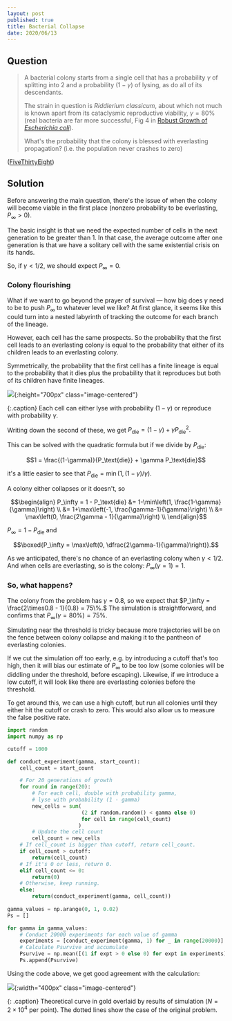 ```yaml
---
layout: post
published: true
title: Bacterial Collapse
date: 2020/06/13
---
```


## Question

>A bacterial colony starts from a single cell that has a probability $\gamma$ of splitting into $2$ and a probability $\left(1-\gamma\right)$ of lysing, as do all of its descendants. 
>
>The strain in question is _Riddlerium classicum_, about which not much is known apart from its cataclysmic reproductive viability, $\gamma = 80\%$ (real bacteria are far more successful, Fig 4 in [Robust Growth of _Escherichia coli_](https://jun.ucsd.edu/files/publications/RobustGrowth_complete_CurrBiol2010.pdf)). 
>
>What's the probability that the colony is blessed with everlasting propagation? (i.e. the population never crashes to zero)

<!--more-->

([FiveThirtyEight](https://fivethirtyeight.com/features/how-long-will-the-bacterial-colony-last/))

## Solution

Before answering the main question, there's the issue of when the colony will become viable in the first place (nonzero probability to be everlasting, $P_\infty > 0$). 

The basic insight is that we need the expected number of cells in the next generation to be greater than $1$. In that case, the average outcome after one generation is that we have a solitary cell with the same existential crisis on its hands. 

So, if $\gamma < 1/2,$ we should expect $P_\infty = 0.$

### Colony flourishing

What if we want to go beyond the prayer of survival — how big does $\gamma$ need to be to push $P_\infty$ to whatever level we like? At first glance, it seems like this could turn into a nested labyrinth of tracking the outcome for each branch of the lineage. 

However, each cell has the same prospects. So the probability that the first cell leads to an everlasting colony is equal to the probability that either of its children leads to an everlasting colony. 

Symmetrically, the probability that the first cell has a finite lineage is equal to the probability that it dies plus the probability that it reproduces but both of its children have finite lineages.

![](/img/2020-06-14-bacteria-collapse-diagram.jpg){:height="700px" class="image-centered"}

{:.caption}
Each cell can either lyse with probability $\left(1-\gamma\right)$ or reproduce with probability $\gamma$.

Writing down the second of these, we get $P_\text{die} = (1-\gamma) + \gamma P_\text{die}^2.$

This can be solved with the quadratic formula but if we divide by $P_\text{die}$: 

$$1 = \frac{(1-\gamma)}{P_\text{die}} + \gamma P_\text{die}$$

it's a little easier to see that $P_\text{die} = \min\left(1, \left(1-\gamma\right)/\gamma\right).$

A colony either collapses or it doesn't, so 

$$\begin{align}
P_\infty = 1 - P_\text{die} &= 1-\min\left(1, \frac{1-\gamma}{\gamma}\right) \\
                            &= 1+\max\left(-1, \frac{\gamma-1}{\gamma}\right) \\
                            &= \max\left(0, \frac{2\gamma - 1}{\gamma}\right) \\
\end{align}$$

$P_\infty = 1 - P_\text{die}$ and

$$\boxed{P_\infty = \max\left(0, \dfrac{2\gamma-1}{\gamma}\right)}.$$

As we anticipated, there's no chance of an everlasting colony when $\gamma < 1/2.$ And when cells are everlasting, so is the colony: $P_\infty(\gamma = 1) = 1.$

### So, what happens?

The colony from the problem has $\gamma = 0.8,$ so we expect that $P_\infty = \frac{2\times0.8 - 1}{0.8} = 75\%.$ The simulation is straightforward, and confirms that $P_\infty(\gamma = 80\%) = 75\%$. 

Simulating near the threshold is tricky because more trajectories will be on the fence between colony collapse and making it to the pantheon of everlasting colonies. 

If we cut the simulation off too early, e.g. by introducing a cutoff that's too high, then it will bias our estimate of $P_\infty$ to be too low (some colonies will be diddling under the threshold, before escaping). Likewise, if we introduce a low cutoff, it will look like there are everlasting colonies before the threshold. 

To get around this, we can use a high cutoff, but run all colonies until they either hit the cutoff or crash to zero. This would also allow us to measure the false positive rate. 

```python
import random
import numpy as np

cutoff = 1000

def conduct_experiment(gamma, start_count):
    cell_count = start_count

    # For 20 generations of growth
    for round in range(20):
        # For each cell, double with probability gamma, 
        # lyse with probability (1 - gamma)
        new_cells = sum(
                        (2 if random.random() < gamma else 0) 
                        for cell in range(cell_count)
                       )
        # Update the cell count
        cell_count = new_cells
    # If cell_count is bigger than cutoff, return cell_count.
    if cell_count > cutoff:
        return(cell_count)
    # If it's 0 or less, return 0.
    elif cell_count <= 0:
        return(0)
    # Otherwise, keep running.
    else:
        return(conduct_experiment(gamma, cell_count))
        
gamma_values = np.arange(0, 1, 0.02)
Ps = []

for gamma in gamma_values:
    # Conduct 20000 experiments for each value of gamma
    experiments = [conduct_experiment(gamma, 1) for _ in range(20000)]
    # Calculate Psurvive and accumulate
    Psurvive = np.mean([(1 if expt > 0 else 0) for expt in experiments])
    Ps.append(Psurvive)
```

Using the code above, we get good agreement with the calculation:

![](/img/2020-06-14-bacteria-collapse.png){:width="400px" class="image-centered"}

{: .caption}
Theoretical curve in gold overlaid by results of simulation ($N=2\times 10^4$ per point). The dotted lines show the case of the original problem.


<br>
